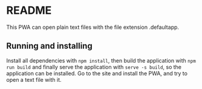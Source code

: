 # README
This PWA can open plain text files with the file extension .defaultapp.

## Running and installing
Install all dependencies with `npm install`, then build the application with `npm run build` and finally serve the application with `serve -s build`, so the application can be installed. Go to the site and install the PWA, and try to open a text file with it.